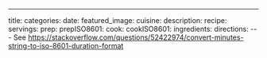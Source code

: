 ---

title:
categories:
date:
featured_image:
cuisine:
description:
recipe:
servings:
prep:
prepISO8601:
cook:
cookISO8601:
ingredients:
directions:
--- See https://stackoverflow.com/questions/52422974/convert-minutes-string-to-iso-8601-duration-format
